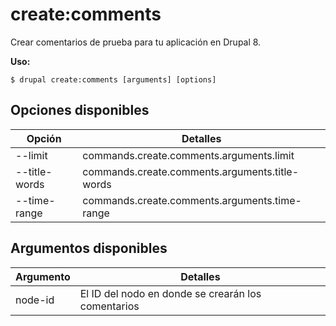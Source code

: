 # create:comments
Crear comentarios de prueba para tu aplicación en Drupal 8.

**Uso:**
```
$ drupal create:comments [arguments] [options]
```

## Opciones disponibles
Opción | Detalles
-------|-------------
--limit | commands.create.comments.arguments.limit
--title-words | commands.create.comments.arguments.title-words
--time-range | commands.create.comments.arguments.time-range

## Argumentos disponibles
Argumento | Detalles
---------|-------------
node-id | El ID del nodo en donde se crearán los comentarios
